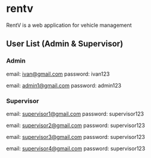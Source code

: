 # rentv
RentV is a web application for vehicle management

## User List (Admin & Supervisor)
### Admin
email: ivan@gmail.com
password: ivan123

email: admin1@gmail.com
password: admin123

### Supervisor
email: supervisor1@gmail.com
password: supervisor123

email: supervisor2@gmail.com
password: supervisor123

email: supervisor3@gmail.com
password: supervisor123

email: supervisor4@gmail.com
password: supervisor123


